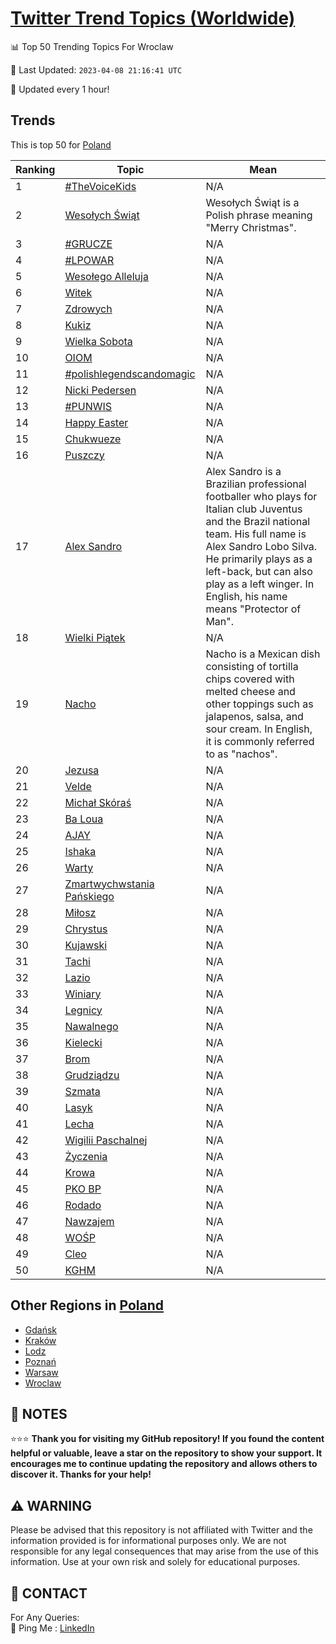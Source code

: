 [Twitter Trend Topics (Worldwide)](https://github.com/ErcinDedeoglu/Twitter-Trend-Topics)
==========


📊 Top 50 Trending Topics For Wroclaw

📆 Last Updated: `2023-04-08 21:16:41 UTC`

🔧 Updated every 1 hour!


## Trends

This is top 50 for [Poland](</Poland>)

| Ranking | Topic | Mean |
| ------- | ------------ | ------------ |
| 1 | [#TheVoiceKids](http://twitter.com/search?q=%23TheVoiceKids) | N/A |
| 2 | [Wesołych Świąt](http://twitter.com/search?q=Weso%c5%82ych+%c5%9awi%c4%85t) | Wesołych Świąt is a Polish phrase meaning "Merry Christmas". |
| 3 | [#GRUCZE](http://twitter.com/search?q=%23GRUCZE) | N/A |
| 4 | [#LPOWAR](http://twitter.com/search?q=%23LPOWAR) | N/A |
| 5 | [Wesołego Alleluja](http://twitter.com/search?q=Weso%c5%82ego+Alleluja) | N/A |
| 6 | [Witek](http://twitter.com/search?q=Witek) | N/A |
| 7 | [Zdrowych](http://twitter.com/search?q=Zdrowych) | N/A |
| 8 | [Kukiz](http://twitter.com/search?q=Kukiz) | N/A |
| 9 | [Wielka Sobota](http://twitter.com/search?q=Wielka+Sobota) | N/A |
| 10 | [OIOM](http://twitter.com/search?q=OIOM) | N/A |
| 11 | [#polishlegendscandomagic](http://twitter.com/search?q=%23polishlegendscandomagic) | N/A |
| 12 | [Nicki Pedersen](http://twitter.com/search?q=Nicki+Pedersen) | N/A |
| 13 | [#PUNWIS](http://twitter.com/search?q=%23PUNWIS) | N/A |
| 14 | [Happy Easter](http://twitter.com/search?q=Happy+Easter) | N/A |
| 15 | [Chukwueze](http://twitter.com/search?q=Chukwueze) | N/A |
| 16 | [Puszczy](http://twitter.com/search?q=Puszczy) | N/A |
| 17 | [Alex Sandro](http://twitter.com/search?q=Alex+Sandro) | Alex Sandro is a Brazilian professional footballer who plays for Italian club Juventus and the Brazil national team. His full name is Alex Sandro Lobo Silva. He primarily plays as a left-back, but can also play as a left winger. In English, his name means "Protector of Man". |
| 18 | [Wielki Piątek](http://twitter.com/search?q=Wielki+Pi%c4%85tek) | N/A |
| 19 | [Nacho](http://twitter.com/search?q=Nacho) | Nacho is a Mexican dish consisting of tortilla chips covered with melted cheese and other toppings such as jalapenos, salsa, and sour cream. In English, it is commonly referred to as "nachos". |
| 20 | [Jezusa](http://twitter.com/search?q=Jezusa) | N/A |
| 21 | [Velde](http://twitter.com/search?q=Velde) | N/A |
| 22 | [Michał Skóraś](http://twitter.com/search?q=Micha%c5%82+Sk%c3%b3ra%c5%9b) | N/A |
| 23 | [Ba Loua](http://twitter.com/search?q=Ba+Loua) | N/A |
| 24 | [AJAY](http://twitter.com/search?q=AJAY) | N/A |
| 25 | [Ishaka](http://twitter.com/search?q=Ishaka) | N/A |
| 26 | [Warty](http://twitter.com/search?q=Warty) | N/A |
| 27 | [Zmartwychwstania Pańskiego](http://twitter.com/search?q=Zmartwychwstania+Pa%c5%84skiego) | N/A |
| 28 | [Miłosz](http://twitter.com/search?q=Mi%c5%82osz) | N/A |
| 29 | [Chrystus](http://twitter.com/search?q=Chrystus) | N/A |
| 30 | [Kujawski](http://twitter.com/search?q=Kujawski) | N/A |
| 31 | [Tachi](http://twitter.com/search?q=Tachi) | N/A |
| 32 | [Lazio](http://twitter.com/search?q=Lazio) | N/A |
| 33 | [Winiary](http://twitter.com/search?q=Winiary) | N/A |
| 34 | [Legnicy](http://twitter.com/search?q=Legnicy) | N/A |
| 35 | [Nawalnego](http://twitter.com/search?q=Nawalnego) | N/A |
| 36 | [Kielecki](http://twitter.com/search?q=Kielecki) | N/A |
| 37 | [Brom](http://twitter.com/search?q=Brom) | N/A |
| 38 | [Grudziądzu](http://twitter.com/search?q=Grudzi%c4%85dzu) | N/A |
| 39 | [Szmata](http://twitter.com/search?q=Szmata) | N/A |
| 40 | [Lasyk](http://twitter.com/search?q=Lasyk) | N/A |
| 41 | [Lecha](http://twitter.com/search?q=Lecha) | N/A |
| 42 | [Wigilii Paschalnej](http://twitter.com/search?q=Wigilii+Paschalnej) | N/A |
| 43 | [Życzenia](http://twitter.com/search?q=%c5%bbyczenia) | N/A |
| 44 | [Krowa](http://twitter.com/search?q=Krowa) | N/A |
| 45 | [PKO BP](http://twitter.com/search?q=PKO+BP) | N/A |
| 46 | [Rodado](http://twitter.com/search?q=Rodado) | N/A |
| 47 | [Nawzajem](http://twitter.com/search?q=Nawzajem) | N/A |
| 48 | [WOŚP](http://twitter.com/search?q=WO%c5%9aP) | N/A |
| 49 | [Cleo](http://twitter.com/search?q=Cleo) | N/A |
| 50 | [KGHM](http://twitter.com/search?q=KGHM) | N/A |



## Other Regions in [Poland](</Poland>)

* [Gdańsk](</Poland/Gdańsk.md>)
* [Kraków](</Poland/Kraków.md>)
* [Lodz](</Poland/Lodz.md>)
* [Poznań](</Poland/Poznań.md>)
* [Warsaw](</Poland/Warsaw.md>)
* [Wroclaw](</Poland/Wroclaw.md>)



## 📝 NOTES

⭐⭐⭐ **Thank you for visiting my GitHub repository! If you found the content helpful or valuable, leave a star on the repository to show your support. It encourages me to continue updating the repository and allows others to discover it. Thanks for your help!**


## ⚠️ WARNING

Please be advised that this repository is not affiliated with Twitter and the information provided is for informational purposes only. We are not responsible for any legal consequences that may arise from the use of this information. Use at your own risk and solely for educational purposes.


## 📨 CONTACT

 For Any Queries:  
            🏓 Ping Me : [LinkedIn](https://www.linkedin.com/in/ercindedeoglu/)
